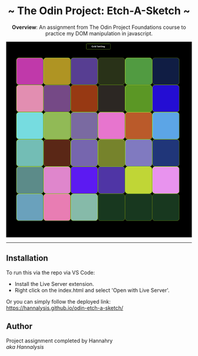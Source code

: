 <h1 align = "center">~ The Odin Project: Etch-A-Sketch ~</h1>

<p align = "center"><b>Overview</b>: An assignment from The Odin Project Foundations course to practice my DOM manipulation in javascript.</p>

  <img align = "center" src="/readme-images/Etch-A-Sketch.PNG" alt="TypeScript-Tutorial-0-Webpage">

  ------------

## Installation

To run this via the repo via VS Code: 

- Install the Live Server extension.
- Right click on the index.html and select 'Open with Live Server'.

Or you can simply follow the deployed link: https://hannalysis.github.io/odin-etch-a-sketch/

## Author

Project assignment completed by Hannahry  
<i>aka Hannalysis</i>